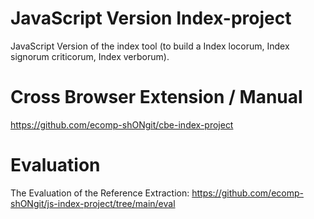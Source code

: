 # JavaScript Version Index-project
JavaScript Version of the index tool (to build a Index locorum, Index signorum criticorum, Index verborum).

# Cross Browser Extension / Manual
https://github.com/ecomp-shONgit/cbe-index-project

# Evaluation 
The Evaluation of the Reference Extraction: https://github.com/ecomp-shONgit/js-index-project/tree/main/eval
